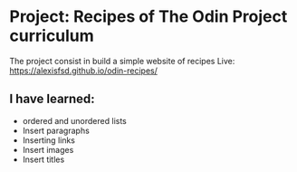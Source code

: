 # Project: Recipes of The Odin Project curriculum

The project consist in build a simple website of recipes
Live: https://alexisfsd.github.io/odin-recipes/

## I have learned:
- ordered and unordered lists
- Insert paragraphs
- Inserting links
- Insert images
- Insert titles
